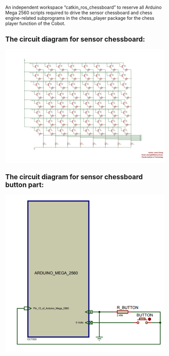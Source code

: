 An independent workspace “catkin_ros_chessboard” to reserve all Arduino Mega 2560 scripts required to drive the sensor chessboard and chess engine-related subprograms in the chess_player package for the chess player function of the Cobot.
## The circuit diagram for sensor chessboard:
![](Sensor_Chessboard.png)
## The circuit diagram for sensor chessboard button part:
![](chessboard_button.png)
